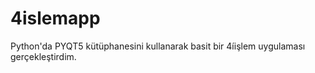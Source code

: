 # 4islemapp
 
Python'da PYQT5 kütüphanesini kullanarak basit bir 4íişlem uygulaması gerçekleştirdim.
